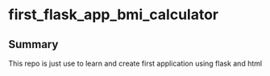 # first_flask_app_bmi_calculator

## Summary
This repo is just use to learn and create first application using flask and html 
